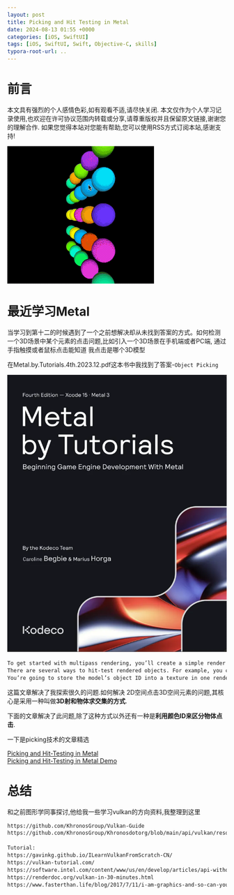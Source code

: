 ```yaml
---
layout: post
title: Picking and Hit Testing in Metal
date: 2024-08-13 01:55 +0000
categories: [iOS, SwiftUI]
tags: [iOS, SwiftUI, Swift, Objective-C, skills]
typora-root-url: ..
---
```


# 前言

本文具有强烈的个人感情色彩,如有观看不适,请尽快关闭. 本文仅作为个人学习记录使用,也欢迎在许可协议范围内转载或分享,请尊重版权并且保留原文链接,谢谢您的理解合作. 如果您觉得本站对您能有帮助,您可以使用RSS方式订阅本站,感谢支持!


![](/assets/images/20240813PickingAndHitTestinginMetal/picking.gif)


# 最近学习Metal

当学习到第十二的时候遇到了一个之前想解决却从未找到答案的方式。如何检测 一个3D场景中某个元素的点击问题,比如引入一个3D场景在手机端或者PC端, 通过手指触摸或者鼠标点击能知道 我点击是哪个3D模型

在Metal.by.Tutorials.4th.2023.12.pdf这本书中我找到了答案-`Object Picking`

![](/assets/images/20240813PickingAndHitTestinginMetal/Metal.by.Tutorials.4th.2023.12.webp)


``` txt
To get started with multipass rendering, you’ll create a simple render pass that adds object picking to your app. When you click a model in your scene, that model will render in a slightly different shade.
There are several ways to hit-test rendered objects. For example, you could do the math to convert the 2D touch location to a 3D ray and then perform ray intersection to see which object intersects the ray. Warren Moore describes this method in his Picking and Hit-Testing in Metal (https://bit.ly/3rlzm9b) article. Alternatively, you could render a texture where each object is rendered in a different color or object ID. Then, you calculate the texture coordinate from the screen touch location and read the texture to see which object was hit.
You’re going to store the model’s object ID into a texture in one render pass. You’ll then send the touch location to the fragment shader in the second render pass and read the texture from the first pass. If the fragment being rendered is from the selected object, you’ll render that fragment in a different color.

```

这篇文章解决了我探索很久的问题.如何解决 2D空间点击3D空间元素的问题,其核心是采用一种叫做**3D射和物体求交集的方式**.

下面的文章解决了此问题,除了这种方式以外还有一种是**利用颜色ID来区分物体点击**.

一下是picking技术的文章精选 

[Picking and Hit-Testing in Metal](https://bit.ly/3rlzm9b)  
[Picking and Hit-Testing in Metal Demo](https://github.com/metal-by-example/metal-picking)

# 总结

和之前图形学同事探讨,他给我一些学习vulkan的方向资料,我整理到这里 

``` txt
https://github.com/KhronosGroup/Vulkan-Guide
https://github.com/KhronosGroup/Khronosdotorg/blob/main/api/vulkan/resources.md

Tutorial:
https://gavinkg.github.io/ILearnVulkanFromScratch-CN/
https://vulkan-tutorial.com/
https://software.intel.com/content/www/us/en/develop/articles/api-without-secrets-introduction-to-vulkan-preface.html
https://renderdoc.org/vulkan-in-30-minutes.html
https://www.fasterthan.life/blog/2017/7/11/i-am-graphics-and-so-can-you-part-1
``` 

